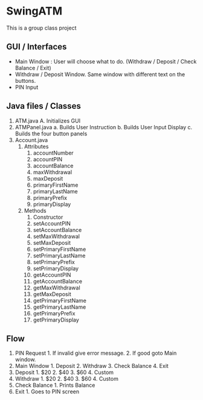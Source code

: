 # SwingATM
This is a group class project

## GUI / Interfaces
* Main Window : User will choose what to do. (Withdraw / Deposit / Check Balance / Exit)
* Withdraw / Deposit Window.  Same window with different text on the buttons.
* PIN Input

## Java files / Classes
  1. ATM.java
      A. Initializes GUI
  2. ATMPanel.java
      a. Builds User Instruction
      b. Builds User Input Display
      c. Builds the four button panels
  3. Account.java
      1. Attributes
          1. accountNumber
          2. accountPIN
          3. accountBalance
          4. maxWithdrawal
          5. maxDeposit
          6. primaryFirstName
          7. primaryLastName
          8. primaryPrefix
          9. primaryDisplay
      2. Methods
          1. Constructor
          2. setAccountPIN
          3. setAccountBalance
          4. setMaxWithdrawal
          5. setMaxDeposit
          6. setPrimaryFirstName
          7. setPrimaryLastName
          8. setPrimaryPrefix
          9. setPrimaryDisplay
          10. getAccountPIN
          11. getAccountBalance
          12. getMaxWithdrawal
          13. getMaxDeposit
          14. getPrimaryFirstName
          15. getPrimaryLastName
          16. getPrimaryPrefix
          17. getPrimaryDisplay

## Flow
  1. PIN Request
    1. If invalid give error message.
    2. If good goto Main window.
  2. Main Window
    1. Deposit
    2. Withdraw
    3. Check Balance
    4. Exit
  3. Deposit
    1. $20
    2. $40
    3. $60
    4. Custom
  4. Withdraw
    1. $20
    2. $40
    3. $60
    4. Custom
  5. Check Balance
    1. Prints Balance
  6. Exit
    1. Goes to PIN screen

